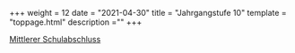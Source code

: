 +++
weight = 12
date = "2021-04-30"
title = "Jahrgangstufe 10"
template = "toppage.html"
description =""
+++

[Mittlerer Schulabschluss](/schullebenseiten/mittlerer-schulabschluss)